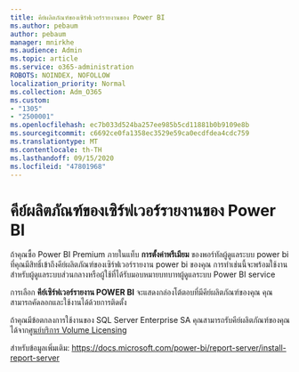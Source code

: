 ```yaml
---
title: คีย์ผลิตภัณฑ์ของเซิร์ฟเวอร์รายงานของ Power BI
ms.author: pebaum
author: pebaum
manager: mnirkhe
ms.audience: Admin
ms.topic: article
ms.service: o365-administration
ROBOTS: NOINDEX, NOFOLLOW
localization_priority: Normal
ms.collection: Adm_O365
ms.custom:
- "1305"
- "2500001"
ms.openlocfilehash: ec7b033d524ba257ee985b5cd11881b0b9109e8b
ms.sourcegitcommit: c6692ce0fa1358ec3529e59ca0ecdfdea4cdc759
ms.translationtype: MT
ms.contentlocale: th-TH
ms.lasthandoff: 09/15/2020
ms.locfileid: "47801968"
---
```

# <a name="power-bi-report-server-product-key"></a>คีย์ผลิตภัณฑ์ของเซิร์ฟเวอร์รายงานของ Power BI

ถ้าคุณซื้อ Power BI Premium ภายในแท็บ **การตั้งค่าพรีเมียม** ของพอร์ทัลผู้ดูแลระบบ power bi ที่คุณมีสิทธิ์เข้าถึงคีย์ผลิตภัณฑ์ของเซิร์ฟเวอร์รายงาน power bi ของคุณ การทำเช่นนี้จะพร้อมใช้งานสำหรับผู้ดูแลระบบส่วนกลางหรือผู้ใช้ที่ได้รับมอบหมายบทบาทผู้ดูแลระบบ Power BI service

การเลือก **คีย์เซิร์ฟเวอร์รายงาน POWER BI** จะแสดงกล่องโต้ตอบที่มีคีย์ผลิตภัณฑ์ของคุณ คุณสามารถคัดลอกและใช้งานได้ด้วยการติดตั้ง

ถ้าคุณมีข้อตกลงการใช้งานของ SQL Server Enterprise SA คุณสามารถรับคีย์ผลิตภัณฑ์ของคุณได้จาก[ศูนย์บริการ Volume Licensing](https://www.microsoft.com/Licensing/servicecenter/)

สำหรับข้อมูลเพิ่มเติม: https://docs.microsoft.com/power-bi/report-server/install-report-server
